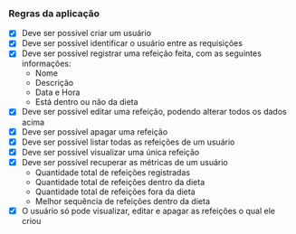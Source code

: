 ### Regras da aplicação

- [X] Deve ser possível criar um usuário
- [X] Deve ser possível identificar o usuário entre as requisições
- [X] Deve ser possível registrar uma refeição feita, com as seguintes informações:
   - Nome
   - Descrição
   - Data e Hora
   - Está dentro ou não da dieta
- [X] Deve ser possível editar uma refeição, podendo alterar todos os dados acima
- [X] Deve ser possível apagar uma refeição
- [X] Deve ser possível listar todas as refeições de um usuário
- [X] Deve ser possível visualizar uma única refeição
- [X] Deve ser possível recuperar as métricas de um usuário
   - Quantidade total de refeições registradas
   - Quantidade total de refeições dentro da dieta
   - Quantidade total de refeições fora da dieta
   - Melhor sequência de refeições dentro da dieta
- [X] O usuário só pode visualizar, editar e apagar as refeições o qual ele criou